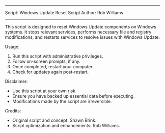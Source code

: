 ************************************************************************************
Script: Windows Update Reset Script
Author: Rob Williams
************************************************************************************

This script is designed to reset Windows Update components on Windows systems. It stops
relevant services, performs necessary file and registry modifications, and restarts
services to resolve issues with Windows Update.

Usage:
1. Run this script with administrative privileges.
2. Follow on-screen prompts, if any.
3. Once completed, restart your computer.
4. Check for updates again post-restart.

Disclaimer:
- Use this script at your own risk.
- Ensure you have backed up essential data before executing.
- Modifications made by the script are irreversible.

Credits:
- Original script and concept: Shawn Brink.
- Script optimization and enhancements: Rob Williams.
